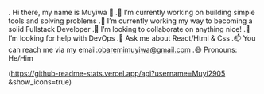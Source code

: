 . Hi there, my name is Muyiwa 👋
.🔭 I’m currently working on building simple tools and solving problems 
.🌱 I’m currently working my way to becoming a solid Fullstack Developer
.👯 I’m looking to collaborate on anything nice!
.🤔 I’m looking for help with DevOps
.💬 Ask me about React/Html & Css
.📫 You can reach me via my email:obaremimuyiwa@gmail.com
.😄 Pronouns: He/Him 

(https://github-readme-stats.vercel.app/api?username=Muyi2905 &show_icons=true)
   

